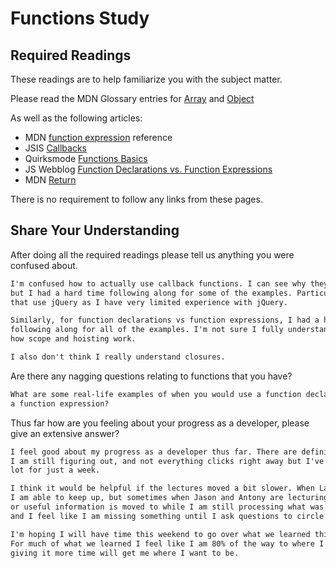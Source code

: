 # Functions Study

## Required Readings

These readings are to help familiarize you with the subject matter.

Please read the MDN Glossary entries for [Array](https://developer.mozilla.org/en-US/docs/Glossary/array) and [Object](https://developer.mozilla.org/en-US/docs/Glossary/Object)

As well as the following articles:

-   MDN [function expression](https://developer.mozilla.org/en-US/docs/Web/JavaScript/Reference/Operators/function) reference
-   JSIS [Callbacks](http://javascriptissexy.com/understand-javascript-callback-functions-and-use-them/)
-   Quirksmode [Functions Basics](http://www.quirksmode.org/js/function.html)
-   JS Webblog [Function Declarations vs. Function Expressions](https://javascriptweblog.wordpress.com/2010/07/06/function-declarations-vs-function-expressions/)
-   MDN [Return](https://developer.mozilla.org/en-US/docs/Web/JavaScript/Reference/Statements/return)

There is no requirement to follow any links from these pages.

## Share Your Understanding

After doing all the required readings please tell us anything you were confused about.

```md
I'm confused how to actually use callback functions. I can see why they are useful,
but I had a hard time following along for some of the examples. Particularly the examples
that use jQuery as I have very limited experience with jQuery.

Similarly, for function declarations vs function expressions, I had a hard time
following along for all of the examples. I'm not sure I fully understand exactly
how scope and hoisting work.

I also don't think I really understand closures.
```

Are there any nagging questions relating to functions that you have?

```md
What are some real-life examples of when you would use a function declaration vs
a function expression?
```

Thus far how are you feeling about your progress as a developer, please give
an extensive answer?

```md
I feel good about my progress as a developer thus far. There are definitely concepts
I am still figuring out, and not everything clicks right away but I've learned a whole
lot for just a week.

I think it would be helpful if the lectures moved a bit slower. When Lauren is leading
I am able to keep up, but sometimes when Jason and Antony are lecturing a new concept
or useful information is moved to while I am still processing what was just introduced
and I feel like I am missing something until I ask questions to circle back to what was just said.

I'm hoping I will have time this weekend to go over what we learned this week and review.
For much of what we learned I feel like I am 80% of the way to where I want to be, and
giving it more time will get me where I want to be.
```
